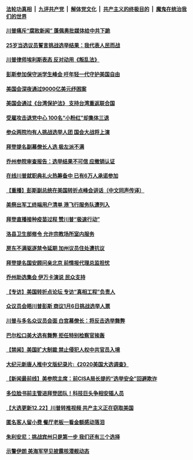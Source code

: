 

####  [法轮功真相](../../../../basic/blob/master/README.md?t=12231003) &nbsp;|&nbsp; [九评共产党](../../../../9ping.md/blob/master/README.md?t=12231003) &nbsp;|&nbsp; [解体党文化](../../../../jtdwh.md/blob/master/README.md?t=12231003)  &nbsp;|&nbsp; [共产主义的终极目的](../../../../gczydzjmd.md/blob/master/README.md?t=12231003) &nbsp;|&nbsp; [魔鬼在统治我们的世界](../../../../mgztzwmdsj.md/blob/master/README.md?t=12231003) 

#### [川普痛斥“腐败新闻” 蓬佩奥批媒体给中共下跪](../pages/prog203/a103015985.md?t=12231003) 

#### [25岁当选议员誓言挑战选举结果：我代表人民而战](../pages/prog203/a103015988.md?t=12231003) 

#### [川普律师埃利斯表态 反对动用《叛乱法》](../pages/prog203/a103015962.md?t=12231003) 

#### [彭斯参加保守派学生峰会 吁年轻一代守护美国自由](../pages/prog203/a103016076.md?t=12231003) 

#### [美国会深夜通过9000亿美元纾困案](../pages/prog203/a103016054.md?t=12231003) 

#### [美国会通过《台湾保护法》 支持台湾重返联合国](../pages/prog203/a103015999.md?t=12231003) 

#### [受雇攻击退党中心 100名“小粉红”却集体三退](../pages/prog203/a103015969.md?t=12231003) 

#### [参众两院均有人挑战选举人团 国会大战将上演](../pages/prog203/a103015955.md?t=12231003) 

#### [拜登提名副幕僚长人选 极左派不满](../pages/prog203/a103015974.md?t=12231003) 

#### [乔州参院审查报告：选举结果不可信 应撤销认证](../pages/prog203/a103015758.md?t=12231003) 

#### [在线川普就职典礼火热筹备中 已有6万人承诺参加](../pages/prog203/a103015769.md?t=12231003) 

#### [【重播】彭斯副总统在美国转折点峰会讲话（中文同声传译）](../pages/prog203/a103015929.md?t=12231003) 

#### [美祭出军工终端用户清单 港飞行服务队遭列入](../pages/prog203/a103015841.md?t=12231003) 

#### [拜登直播接种疫苗过程 赞川普“极速行动”](../pages/prog203/a103015917.md?t=12231003) 

#### [洛县卫生部修令 允许宗教场所室内服务](../pages/prog203/a103015885.md?t=12231003) 

#### [房东不满驱逐禁令延期 加州议员住处遭抗议](../pages/prog203/a103015895.md?t=12231003) 

#### [拜登提名国安顾问亲北京 前情报代理总监担忧](../pages/prog203/a103015901.md?t=12231003) 

#### [乔州助选集会 伊万卡演说 民众支持](../pages/prog203/a103015878.md?t=12231003) 

#### [【专访】美国转折点论坛 专访“真相工程”负责人](../pages/prog203/a103015844.md?t=12231003) 

#### [众议员会晤川普彭斯 商议1月6日挑战选举人票](../pages/prog203/a103015497.md?t=12231003) 

#### [川普与多名众议员会面 白宫幕僚长：将反击选举舞弊](../pages/prog203/a103015821.md?t=12231003) 

#### [巴尔松口美大选有舞弊 拒任特别检察官挨轰](../pages/prog203/a103015806.md?t=12231003) 

#### [【禁闻】美国扩大制裁 禁止侵犯人权中共官员入境](../pages/prog203/a103015793.md?t=12231003) 

#### [大纪元新唐人推中文版纪录片:《2020美国大选调查》](../pages/prog203/a103015788.md?t=12231003) 

#### [【新闻最前线】美参院主席：前CISA局长提的“选举安全”回避欺诈](../pages/prog203/a103015666.md?t=12231003) 

#### [多位脸书前主管进拜登团队！科技巨头争相安插人员](../pages/prog203/a103015664.md?t=12231003) 

#### [【大选更新12.22】川普转推视频 共产主义正在窃取美国](../pages/prog203/a103015309.md?t=12231003) 

#### [匿名客人留小费 餐厅老板一看金额感动落泪](../pages/prog203/a103015590.md?t=12231003) 

#### [朱利安尼：挑战宾州只是第一步 我们还有三个选择](../pages/prog203/a103015584.md?t=12231003) 

#### [示警伊朗 美海军罕见披露核潜舰动态](../pages/prog203/a103015568.md?t=12231003) 

